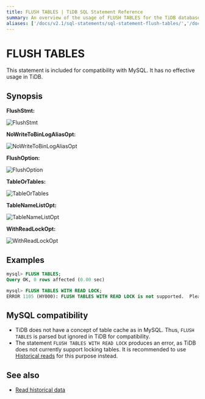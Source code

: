 ```yaml
---
title: FLUSH TABLES | TiDB SQL Statement Reference
summary: An overview of the usage of FLUSH TABLES for the TiDB database.
aliases: ['/docs/v2.1/sql-statements/sql-statement-flush-tables/','/docs/v2.1/reference/sql/statements/flush-tables/']
---
```


# FLUSH TABLES

This statement is included for compatibility with MySQL. It has no effective usage in TiDB.

## Synopsis

**FlushStmt:**

![FlushStmt](https://download.pingcap.com/images/docs/sqlgram/FlushStmt.png)

**NoWriteToBinLogAliasOpt:**

![NoWriteToBinLogAliasOpt](https://download.pingcap.com/images/docs/sqlgram/NoWriteToBinLogAliasOpt.png)

**FlushOption:**

![FlushOption](https://download.pingcap.com/images/docs/sqlgram/FlushOption.png)

**TableOrTables:**

![TableOrTables](https://download.pingcap.com/images/docs/sqlgram/TableOrTables.png)

**TableNameListOpt:**

![TableNameListOpt](https://download.pingcap.com/images/docs/sqlgram/TableNameListOpt.png)

**WithReadLockOpt:**

![WithReadLockOpt](https://download.pingcap.com/images/docs/sqlgram/WithReadLockOpt.png)

## Examples

```sql
mysql> FLUSH TABLES;
Query OK, 0 rows affected (0.00 sec)

mysql> FLUSH TABLES WITH READ LOCK;
ERROR 1105 (HY000): FLUSH TABLES WITH READ LOCK is not supported.  Please use @@tidb_snapshot
```

## MySQL compatibility

* TiDB does not have a concept of table cache as in MySQL. Thus, `FLUSH TABLES` is parsed but ignored in TiDB for compatibility.
* The statement `FLUSH TABLES WITH READ LOCK` produces an error, as TiDB does not currently support locking tables. It is recommended to use [Historical reads](/read-historical-data.md) for this purpose instead.

## See also

* [Read historical data](/read-historical-data.md)
